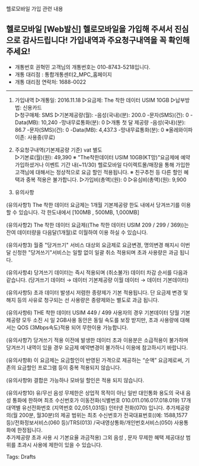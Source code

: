 헬로모바일 가입 관련 내용


헬로모바일
[Web발신]
헬로모바일을 가입해 주셔서 진심으로 감사드립니다! 가입내역과 주요청구내역을 꼭 확인해 주세요! 
-------------------------- 
* 개통번호 
권혁민 고객님의 개통번호는 
010-8743-5218입니다. 
* 개통 대리점 : 통합개통센터2_MPC_홈페이지 
* 개통 대리점 연락처: 1688-0022 
-------------------------- 
1. 가입내역 
▷개통일: 2016.11.18 
▷요금제: The 착한 데이터 USIM 10GB 
▷납부방법: 신용카드  
▷청구매체: SMS 
▷기본제공량(월): 
   -음성(국내)(분): 200.0 
   -문자(SMS)(건): 0 
   -Data(MB): 10,240 
   -망내무료통화(분): 0 
▷개통 첫 달 제공량 
   -음성(국내)(분): 86.7 
   -문자(SMS)(건): 0 
   -Data(MB): 4,437.3 
   -망내무료통화(분): 0 
※올레와이파이존: 사용중(무료) 
 
2. 주요청구내역(기본제공량 기준) vat 별도  
▷기본료(월)(원): 49,390 
※ "The착한데이터 USIM 10GB(KT망)"요금제에 예약 가입하셨거나 이벤트 기간 내(~11/30) 헬로모바일 다이렉트몰/매장을 통해 가입한 고객님에 대해서는 정상적으로 요금 할인 적용됩니다. 
※ 친구추천 등 다른 할인 혜택과 중복 적용은 불가합니다. 
▷가입비(총액)(원): 0 
▷유심비(총액)(원): 9,900 
 
3. 유의사항 

(유의사항1) 
The 착한 데이터 요금제는 1개월 기본제공량 한도 내에서 당겨쓰기를 이용 할 수 있습니다. 각 한도내에서 [100MB , 500MB, 1,000MB] 
 
(유의사항2)
The 착한 데이터 요금제((The 착한 데이터 USIM 209  / 299 / 369))는 잔여 데이터량을 다음달(1개월)로 이월하여 이용 하실 수 있습니다. 
 
(유의사항3) 
월중 "당겨쓰기" 서비스 대상외 요금제로 요금변경, 명의변경 해지시 이번달 신청한 "당겨쓰기"서비스는 일할 없이 일괄 취소 적용되며 초과 사용량은 과금 됩니다. 
 
(유의사항4) 
당겨쓰기 데이터는 즉시 적용되며 (취소불가) 데이터 차감 순서를 다음과 같습니다. (당겨쓰기 데이터 → 데이터 기본제공량 이월 데이터 → 데이터 기본데이터) 
 
(유의사항5)
초과 데이터 발생시 저렴한 종량제가 기본 적용됩니다. 단 요금제 변경 및 해지 등의 사유로 청구되는 선 사용량은 종량제와는 별도로 과금 됩니다. 
 
(유의사항6)
THE 착한 데이터 USIM 449 / 499 사용자의 경우 기본데이터 당월 기본 제공량 모두 소진 시 일 2GB사용 동안은 동일 속도를 보장 받지만, 초과 사용량에 대해서는 QOS (3Mbps속도)적용되어 무한이용 가능합니다. 
 
(유의사항7)
당겨쓰기 적용 이전에 발생한 데이터 초과 이용분은 소급적용이 불가하며 당겨쓰기 내역이 있을 경우 요금제 예약변경이 불가하니 이용에 참고하시기 바랍니다. 
 
(유의사항8)
이 요금제는 요금할인이 반영된 가격으로 제공하는 “순액” 요금제로써, 기존의 요금할인 프로그램 등이 중복 적용되지 않습니다. 
 
(유의사항9)
결합은 가능하나 모바일 할인은 적용 되지 않습니다. 
 
(유의사항10)
유/무선 음성 무제한은 상업적 목적이 아닌 일반 대인통화 용도의 국내 음성 통화에 한하며 최초 수신번호가  이동전화(식별번호 010.011.016.017.018.019) 17개 대역별 유선전화번호 (지역번호 02,051,031등) 인터넷 전화(070) 입니다. 
추가제공량의(월 200분, 월30분)의 제공 범위는 최초 수신번호가 전국대표번호((예: 1588,1577 등)/전화정보서비스(060 등)/TRS(013) /국내영상통화/개인번호서비스(050) 사용통화에 한정됩니다.  
추가제공량 초과 사용 시 기본요율 과금적용) 그외 음성 , 문자 무제한 혜택 제공대상 범위를 초과시 사용에 제한이 있을 수 있습니다.


Tags:
  Drafts